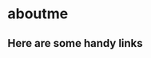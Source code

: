 # aboutme
<!---
just a comment from here on the ground
I call my machine the ground because it's not the cloud
-->
## Here are some handy links



